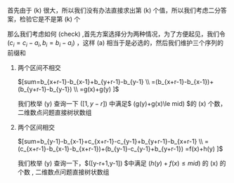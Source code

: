 首先由于 \(k\) 很大，所以我们没有办法直接求出第 \(k\) 个值，所以我们考虑二分答案，检验它是不是第 \(k\) 个

那么我们考虑如何 \(check\) ,首先方案选择分为两种情况，为了方便起见，我们令 $(c_i=c_i-a_i,b_i=b_i-a_i)$ ，这样 \(a\) 相当于是必选的，然后我们维护三个序列的前缀和

1. 两个区间不相交

   $[sum=b_{x+r-1}-b_{x-1}+b_{y+r-1}-b_{y-1} \\ =(b_{x+r-1}-b_{x-1})+(b_{y+r-1}-b_{y-1}) \\ =g(x)+g(y) ]$

   我们枚举 \(y\) 查询一下 $([1,y-r])$ 中满足$ (g(y)+g(x)\le mid) $的 \(x\) 个数，二维数点问题直接树状数组

2. 两个区间相交

   $[sum=b_{y-1}-b_{x-1}+c_{x+r-1}-c_{y-1}+b_{y+r-1}-b_{x+r-1} \\ =(c_{x+r-1}-b_{x-1}-b_{x+r-1})+(b_{y-1}-c_{y-1}+b_{y+r-1})  =f(x)+h(y) ]$

   我们枚举 \(y\) 查询一下，$([y-r+1,y-1]) $中满足 $(h(y)+f(x)\le mid)$ 的 \(x\) 的个数 , 二维数点问题直接树状数组

